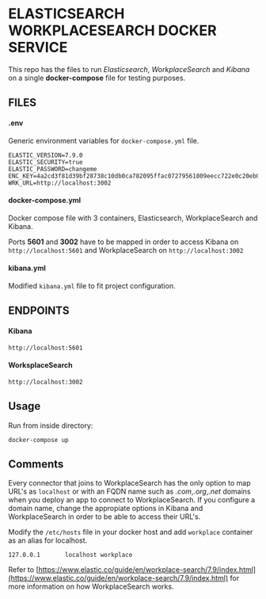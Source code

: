 # ELASTICSEARCH WORKPLACESEARCH DOCKER SERVICE

This repo has the files to run *Elasticsearch*, *WorkplaceSearch* and *Kibana* on a single **docker-compose** file for testing purposes.

## FILES

#### .env

Generic environment variables for `docker-compose.yml` file.

```
ELASTIC_VERSION=7.9.0
ELASTIC_SECURITY=true
ELASTIC_PASSWORD=changeme
ENC_KEY=4a2cd3f81d39bf28738c10db0ca782095ffac07279561809eecc722e0c20eb09
WRK_URL=http://localhost:3002
```

#### docker-compose.yml

Docker compose file with 3 containers, Elasticsearch, WorkplaceSearch and Kibana.

Ports **5601** and **3002** have to be mapped in order to access Kibana on `http://localhost:5601` and WorkplaceSearch on `http://localhost:3002`

#### kibana.yml

Modified `kibana.yml` file to fit project configuration.

## ENDPOINTS

#### Kibana

```
http://localhost:5601
```

#### WorksplaceSearch

```
http://localhost:3002
```

## Usage

Run from inside directory:

```
docker-compose up
```

## Comments

Every connector that joins to WorkplaceSearch has the only option to map URL's as `localhost` or with an FQDN name such as *.com*,*.org*,*.net* domains when you deploy an app to connect to WorkplaceSearch. If you configure a domain name, change the appropiate options in Kibana and WorkplaceSearch in order to be able to access their URL's.  

Modify the `/etc/hosts` file in your docker host and add `workplace` container as an alias for localhost.

```
127.0.0.1       localhost workplace
```

Refer to [https://www.elastic.co/guide/en/workplace-search/7.9/index.html](https://www.elastic.co/guide/en/workplace-search/7.9/index.html) for more information on how WorkplaceSearch works.
